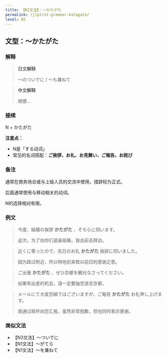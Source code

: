 ```yaml
---
title: 【N1文法】：〜かたがた
permalink: /jlpt/n1-grammar-katagata/
level: N1
---
```


## 文型：〜かたがた

### 解释

> **日文解释**
>
> 〜のついでに / 〜も兼ねて

> **中文解释**
>
> 顺便…

### 接续

N + かたがた

**注意点：**
* N是「する动词」
* 常见的名词搭配：**ご挨拶、お礼、お見舞い、ご報告、お詫び**

### 备注

通常在商务场合或与上级人员的交流中使用，措辞较为正式。

后面通常使用与移动相关的动词。

N的选择相对有限。

### 例文

> 今度、結婚の挨拶 **かたがた** 、そちらに伺います。
>
> 这次，为了向你们道喜结婚，我会前去拜访。

> 近くに寄ったので、先日のお礼 **かたがた** 挨拶に伺いました。
>
> 因为路过附近，所以特地前来致以前日的感谢之意。

> ご出張 **かたがた** 、ぜひ京都を観光なさってください。
>
> 如果有出差的机会，请一定要抽空游览京都。

> メールにて大変恐縮ではございますが、ご報告 **かたがた** お礼申し上げます。
>
> 我通过邮件向您汇报，虽然非常抱歉，但也同时表示感谢。

### 类似文法

- 【N3文法】〜ついでに
- 【N1文法】〜がてら
- 【N1文法】〜を兼ねて
